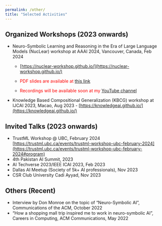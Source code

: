 ```yaml
---
permalink: /other/
title: "Selected Activities"
---
```


## Organized Workshops (2023 onwards)

- Neuro-Symbolic Learning and Reasoning in the Era of Large Language Models (NucLear) workshop at AAAI 2024, Vancouver, Canada, Feb 2024 
   - [https://nuclear-workshop.github.io/](https://nuclear-workshop.github.io/)
   -  <p style="color: red;">PDF slides are available at <a href="https://github.com/nuclear-workshop/nuclear-workshop.github.io/tree/master/assets/2024_aaai_nuclear_invited_talk_slides" target="_blank">this link</a></p>
   - <p style="color: red;">Recordings will be available soon at my <a href="https://www.youtube.com/@asimmunawar" target="_blank">YouTube channel</a></p>

- Knowledge Based Compositional Generalization (KBCG) workshop at IJCAI 2023, Macao, Aug 2023 - [https://knowledgeai.github.io/](https://knowledgeai.github.io/)

## Invited Talks (2023 onwards)

- TrustML Workshop @ UBC, February 2024 [https://trustml.ubc.ca/events/trustml-workshop-ubc-february-2024](https://trustml.ubc.ca/events/trustml-workshop-ubc-february-2024#program)
- 4th Pakistan AI Summit, 2023
- AI Techverse 2023/IEEE ICAI 2023, Feb 2023
- Dallas AI Meetup (Society of 5k+ AI professionals), Nov 2023
- CSR Club University Cadi Ayyad, Nov 2023

## Others (Recent)

- Interview by Don Monroe on the topic of “Neuro-Symbolic AI”, Communications of the ACM, October 2022
- “How a shopping mall trip inspired me to work in neuro-symbolic AI”, Careers in Computing, ACM Communications, May 2022
